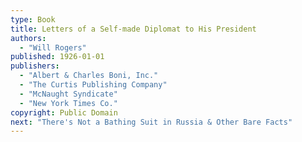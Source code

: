 ```yaml
---
type: Book
title: Letters of a Self-made Diplomat to His President
authors:
  - "Will Rogers"
published: 1926-01-01
publishers:
  - "Albert & Charles Boni, Inc."
  - "The Curtis Publishing Company"
  - "McNaught Syndicate"
  - "New York Times Co."
copyright: Public Domain
next: "There's Not a Bathing Suit in Russia & Other Bare Facts"
---
```

